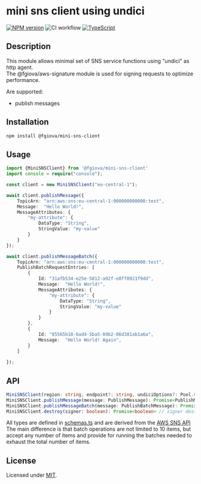# mini sns client using undici

[![NPM version](https://img.shields.io/npm/v/@fgiova/mini-sns-client.svg?style=flat)](https://www.npmjs.com/package/@fgiova/mini-sns-client)
![CI workflow](https://github.com/fgiova/mini-sns-client/actions/workflows/node.js.yml/badge.svg)
[![TypeScript](https://img.shields.io/badge/%3C%2F%3E-TypeScript-%230074c1.svg)](http://www.typescriptlang.org/)

## Description
This module allows minimal set of SNS service functions using "undici" as http agent.<br />
The @fgiova/aws-signature module is used for signing requests to optimize performance. <br />

Are supported:
- publish messages

## Installation
```bash
npm install @fgiova/mini-sns-client
```
## Usage

```typescript
import {MiniSNSClient} from '@fgiova/mini-sns-client'
import console = require("console");

const client = new MiniSNSClient("eu-central-1");

await client.publishMessage({
	TopicArn: "arn:aws:sns:eu-central-1:000000000000:test",
	Message:  "Hello World!",
	MessageAttributes: {
		"my-attribute": {
			DataType: "String",
			StringValue: "my-value"
		}
	}
});

await client.publishMessageBatch({
	TopicArn: "arn:aws:sns:eu-central-1:000000000000:test",
	PublishBatchRequestEntries: [
		{
            Id: "31afb534-e25e-5812-a92f-e8ff0921f9dd",
			Message:  "Hello World!",
			MessageAttributes: {
				"my-attribute": {
					DataType: "String",
					StringValue: "my-value"
				}
			}
        },
		{
			Id: "85565b18-6ad4-5ba5-89b2-06d381ab1a6a",
			Message:  "Hello World! Again",
		}
    ]
	
});


```

## API

```typescript
MiniSNSClient(region: string, endpoint?: string, undiciOptions?: Pool.Options, signer?: Signer | SignerOptions)
MiniSNSClient.publishMessage(message: PublishMessage): Promise<PublishMessageResult>
MiniSNSClient.publishMessageBatch(message: PublishBatchMessage): Promise<PublishMessageBatchResult>
MiniSNSClient.destroy(signer: boolean): Promise<boolean> // signer destroyer default true
```

All types are defined in [schemas.ts](./src/schemas.ts) and are derived from the [AWS SNS API](https://docs.aws.amazon.com/sns/latest/api/API_Operations.html)
The main difference is that batch operations are not limited to 10 items, but accept any number of items and provide for running the batches needed to exhaust the total number of items.

## License
Licensed under [MIT](./LICENSE).
